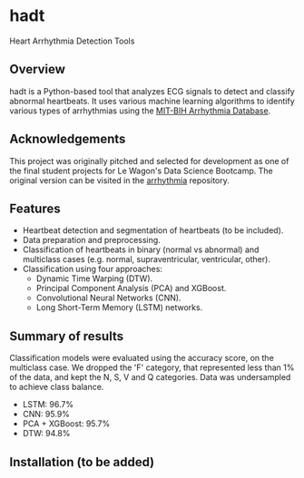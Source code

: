 # hadt
Heart Arrhythmia Detection Tools

## Overview
hadt is a Python-based tool that analyzes ECG signals to detect and classify abnormal heartbeats.
It uses various machine learning algorithms to identify various types of arrhythmias using the [MIT-BIH Arrhythmia Database](https://physionet.org/content/mitdb/1.0.0/).

## Acknowledgements

This project was originally pitched and selected for development as one of the final student projects for Le Wagon's Data Science Bootcamp.
The original version can be visited in the [arrhythmia](https://github.com/fabriciojm/arrhythmia) repository.

## Features
- Heartbeat detection and segmentation of heartbeats (to be included). 
- Data preparation and preprocessing.
- Classification of heartbeats in binary (normal vs abnormal) and multiclass cases (e.g. normal, supraventricular, ventricular, other).
- Classification using four approaches:
  - Dynamic Time Warping (DTW).
  - Principal Component Analysis (PCA) and XGBoost.
  - Convolutional Neural Networks (CNN).
  - Long Short-Term Memory (LSTM) networks.


## Summary of results

Classification models were evaluated using the accuracy score, on the multiclass case.
We dropped the 'F' category, that represented less than 1% of the data, and kept the N, S, V and Q categories.
Data was undersampled to achieve class balance.

- LSTM: 96.7%
- CNN: 95.9%
- PCA + XGBoost: 95.7%
- DTW: 94.8%


## Installation (to be added)
